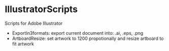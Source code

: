 # IllustratorScripts
Scripts for Adobe Illustrator
- ExportIn3formats: export current document into: .ai, .eps, .png
- ArtboardResize: set artwork to 1200 propotionally and resize artboard to fit artwork
